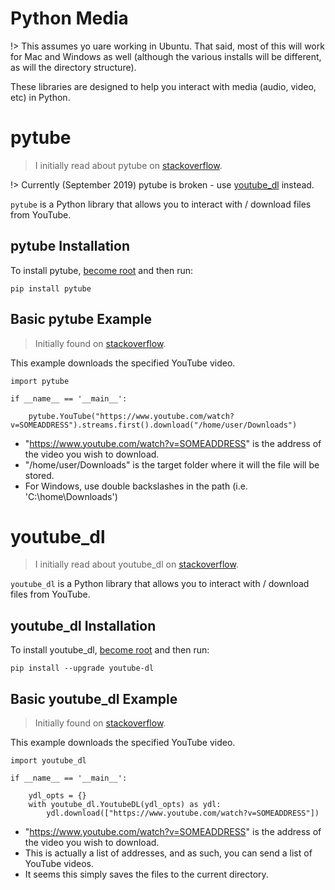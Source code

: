 # Python Media

!> This assumes yo uare working in Ubuntu. That said, most of this will work for Mac and Windows as well (although the various installs will be different, as will the directory structure).

These libraries are designed to help you interact with media (audio, video, etc) in Python.

# pytube

> I initially read about pytube on [stackoverflow](https://stackoverflow.com/questions/40713268/download-youtube-video-using-python-to-a-certain-directory).

!> Currently (September 2019) pytube is broken - use [youtube_dl](learn_to_code/python/python_media?id=youtube_dl) instead.

`pytube` is a Python library that allows you to interact with / download files from YouTube.

## pytube Installation

To install pytube, [become root](ubuntu/linux_notes?id=becoming-root) and then run:
```
pip install pytube
```

## Basic pytube Example

> Initially found on [stackoverflow](https://stackoverflow.com/questions/40713268/download-youtube-video-using-python-to-a-certain-directory).

This example downloads the specified YouTube video.

```
import pytube

if __name__ == '__main__':
		
	pytube.YouTube("https://www.youtube.com/watch?v=SOMEADDRESS").streams.first().download("/home/user/Downloads")
```
* "https://www.youtube.com/watch?v=SOMEADDRESS" is the address of the video you wish to download.
* "/home/user/Downloads" is the target folder where it will the file will be stored.
 * For Windows, use double backslashes in the path (i.e. 'C:\\home\\Downloads')


# youtube_dl

> I initially read about youtube_dl on [stackoverflow](https://stackoverflow.com/questions/40713268/download-youtube-video-using-python-to-a-certain-directory).

`youtube_dl` is a Python library that allows you to interact with / download files from YouTube.

## youtube_dl Installation

To install youtube_dl, [become root](ubuntu/linux_notes?id=becoming-root) and then run:
```
pip install --upgrade youtube-dl
```

## Basic youtube_dl Example

> Initially found on [stackoverflow](https://stackoverflow.com/questions/40713268/download-youtube-video-using-python-to-a-certain-directory).

This example downloads the specified YouTube video.

```
import youtube_dl

if __name__ == '__main__':
		
	ydl_opts = {}
	with youtube_dl.YoutubeDL(ydl_opts) as ydl:
		ydl.download(["https://www.youtube.com/watch?v=SOMEADDRESS"])

```
* "https://www.youtube.com/watch?v=SOMEADDRESS" is the address of the video you wish to download.
 * This is actually a list of addresses, and as such, you can send a list of YouTube videos.
* It seems this simply saves the files to the current directory.
 
